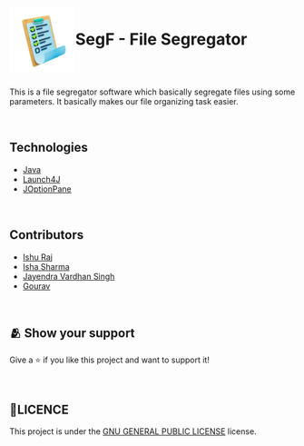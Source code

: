<img align="left" width="116" height="116" src="Resources/7228764.png" />


# SegF - File Segregator

<br/>
<br/>

This is a file segregator software which basically segregate files using some parameters. It basically makes our file organizing task easier. 

<br/>

## Technologies

* [Java](#)
* [Launch4J](#)
* [JOptionPane](#)

<br/>

## Contributors

* [Ishu Raj](https://github.com/RajIshu)
* [Isha Sharma](https://github.com/ishyyyy)
* [Jayendra Vardhan Singh](https://github.com/jayendra-587)
* [Gourav](#)

<br/>

## :people_hugging: Show your support
Give a ⭐️ if you like this project and want to support it!

<br/>

## 📝LICENCE
This project is under the [GNU GENERAL PUBLIC LICENSE](./LICENSE) license.
